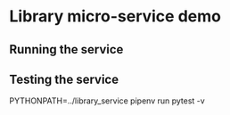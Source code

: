# Library micro-service demo

## Running the service


## Testing the service
PYTHONPATH=../library_service pipenv run pytest -v